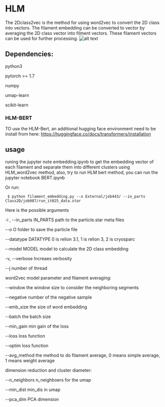 # HLM

The 2Dclass2vec is the method for using word2vec to convert the 2D class into vectors. The filament embedding can be converted to vector by averaging the 2D class vector into filment vectors. These filament vectors can be used for further processing. 
![alt text](https://github.com/smallelephant9516/HLM/blob/master/figure1_new.png)

## Dependencies:

python3

pytorch >= 1.7

numpy

umap-learn

scikit-learn

### HLM-BERT
TO use the HLM-Bert, an additional hugging face environment need to be install from here: https://huggingface.co/docs/transformers/installation

## usage

runing the jupyter note embedding.ipynb to get the embedding vector of each filament and separate them into different clusters using HLM_word2vec method, also, try to run HLM bert method, you can run the jupyter notebook BERT.ipynb

Or run:

     $ python filament_embedding.py --o External/job443/ --in_parts Class2D/job087/run_it025_data.star
   
Here is the possible arguments

  -i , --in_parts IN_PARTS
                        path to the particle.star meta files
                        
  --o O                 folder to save the particle file
  
  --datatype DATATYPE   0 is relion 3.1, 1 is relion 3, 2 is cryosparc
  
  --model MODEL         model to calculate the 2D class embedding
  
  -v, --verbose         Increaes verbosity
  
  --j                  number of thread
  

word2vec model parameter and filament averaging:

  --window        the window size to consider the neighboring segments
  
  --negative    number of the negative sample
  
  --emb_size    the size of word embedding
  
  --batch          the batch size
  
  --min_gain    min gain of the loss
  
  --loss            loss function
  
  --optim          loss function
  
  --avg_method 
                        the method to do filament average, 0 means simple
                        average, 1 means weight average
                        
dimension reduction and cluster diameter:

  --n_neighbors 
                        n_neighboers for the umap
                        
  --min_dist    min_dis in umap
  
  --pca_dim      PCA dimension
  
